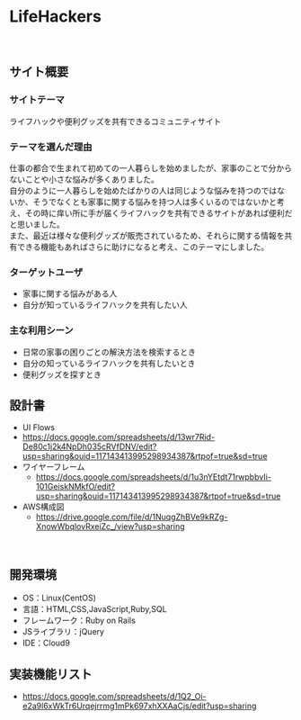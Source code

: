 # LifeHackers
​
## サイト概要
### サイトテーマ
ライフハックや便利グッズを共有できるコミュニティサイト
​
### テーマを選んだ理由
仕事の都合で生まれて初めての一人暮らしを始めましたが、家事のことで分からないことや小さな悩みが多くありました。<br>
自分のように一人暮らしを始めたばかりの人は同じような悩みを持つのではないか、そうでなくとも家事に関する悩みを持つ人は多くいるのではないかと考え、その時に痒い所に手が届くライフハックを共有できるサイトがあれば便利だと思いました。<br>
また、最近は様々な便利グッズが販売されているため、それらに関する情報を共有できる機能もあればさらに助けになると考え、このテーマにしました。
​
### ターゲットユーザ
- 家事に関する悩みがある人
- 自分が知っているライフハックを共有したい人
​
### 主な利用シーン
- 日常の家事の困りごとの解決方法を検索するとき
- 自分の知っているライフハックを共有したいとき
- 便利グッズを探すとき
​
## 設計書
-  UI Flows
  - https://docs.google.com/spreadsheets/d/13wr7Rid-De80c1j2k4NpDh035cRVfDNV/edit?usp=sharing&ouid=117143413995298934387&rtpof=true&sd=true
- ワイヤーフレーム
  - https://docs.google.com/spreadsheets/d/1u3nYEtdt71rwpbbvIi-101GeiskNMkfO/edit?usp=sharing&ouid=117143413995298934387&rtpof=true&sd=true
- AWS構成図
  - https://drive.google.com/file/d/1NuqgZhBVe9kRZg-XnowWbqlovRxeiZc_/view?usp=sharing

​
## 開発環境
- OS：Linux(CentOS)
- 言語：HTML,CSS,JavaScript,Ruby,SQL
- フレームワーク：Ruby on Rails
- JSライブラリ：jQuery
- IDE：Cloud9

## 実装機能リスト
- https://docs.google.com/spreadsheets/d/1Q2_Oi-e2a9l6xWkTr6Urqejrrmg1mPk697xhXXAaCjs/edit?usp=sharing
